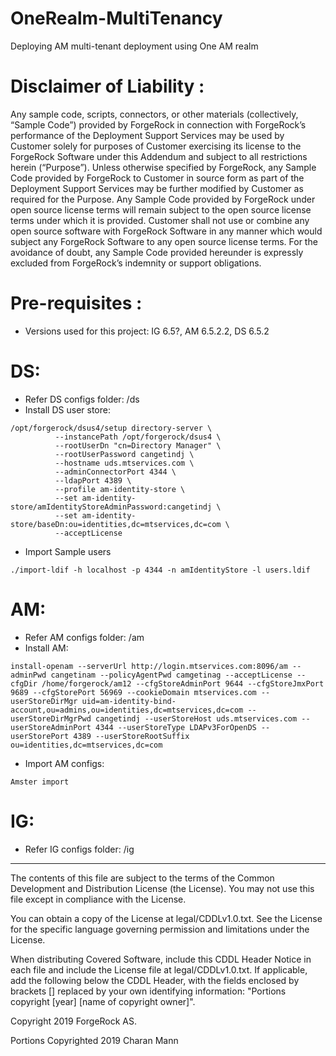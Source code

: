 # OneRealm-MultiTenancy

Deploying AM multi-tenant deployment using One AM realm <br />

Disclaimer of Liability :
=========================
Any sample code, scripts, connectors, or other materials (collectively, “Sample Code”) provided by ForgeRock in connection with ForgeRock’s performance of the Deployment Support Services may be used by Customer solely for purposes of Customer exercising its license to the ForgeRock Software under this Addendum and subject to all restrictions herein (“Purpose”). Unless otherwise specified by ForgeRock, any Sample Code provided by ForgeRock to Customer in source form as part of the Deployment Support Services may be further modified by Customer as required for the Purpose. Any Sample Code provided by ForgeRock under open source license terms will remain subject to the open source license terms under which it is provided. Customer shall not use or combine any open source software with ForgeRock Software in any manner which would subject any ForgeRock Software to any open source license terms. For the avoidance of doubt, any Sample Code provided hereunder is expressly excluded from ForgeRock’s indemnity or support obligations.

Pre-requisites :
================
* Versions used for this project: IG 6.5?, AM 6.5.2.2, DS 6.5.2

DS:
=====================
* Refer DS configs folder: /ds
* Install DS user store: 
```
/opt/forgerock/dsus4/setup directory-server \
          --instancePath /opt/forgerock/dsus4 \
          --rootUserDn "cn=Directory Manager" \
          --rootUserPassword cangetindj \
          --hostname uds.mtservices.com \
          --adminConnectorPort 4344 \
          --ldapPort 4389 \
          --profile am-identity-store \
          --set am-identity-store/amIdentityStoreAdminPassword:cangetindj \
          --set am-identity-store/baseDn:ou=identities,dc=mtservices,dc=com \
          --acceptLicense 
```          
* Import Sample users
```
./import-ldif -h localhost -p 4344 -n amIdentityStore -l users.ldif
```

AM:
=====================
* Refer AM configs folder: /am
* Install AM:
```
install-openam --serverUrl http://login.mtservices.com:8096/am --adminPwd cangetinam --policyAgentPwd camgetinag --acceptLicense --cfgDir /home/forgerock/am12 --cfgStoreAdminPort 9644 --cfgStoreJmxPort 9689 --cfgStorePort 56969 --cookieDomain mtservices.com --userStoreDirMgr uid=am-identity-bind-account,ou=admins,ou=identities,dc=mtservices,dc=com --userStoreDirMgrPwd cangetindj --userStoreHost uds.mtservices.com --userStoreAdminPort 4344 --userStoreType LDAPv3ForOpenDS --userStorePort 4389 --userStoreRootSuffix ou=identities,dc=mtservices,dc=com
```
* Import AM configs:
```
Amster import
```

IG:
=====================
* Refer IG configs folder: /ig
      
   
        
* * *

The contents of this file are subject to the terms of the Common Development and Distribution License (the License). You may not use this file except in compliance with the License.

You can obtain a copy of the License at legal/CDDLv1.0.txt. See the License for the specific language governing permission and limitations under the License.

When distributing Covered Software, include this CDDL Header Notice in each file and include the License file at legal/CDDLv1.0.txt. If applicable, add the following below the CDDL Header, with the fields enclosed by brackets [] replaced by your own identifying information: "Portions copyright [year] [name of copyright owner]".

Copyright 2019 ForgeRock AS.

Portions Copyrighted 2019 Charan Mann

